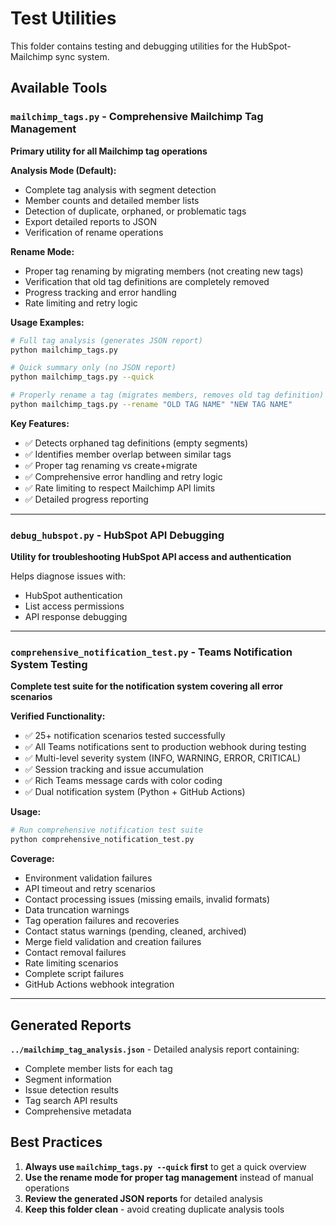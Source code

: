# Test Utilities

This folder contains testing and debugging utilities for the HubSpot-Mailchimp sync system.

## Available Tools

### `mailchimp_tags.py` - Comprehensive Mailchimp Tag Management
**Primary utility for all Mailchimp tag operations**

**Analysis Mode (Default):**
- Complete tag analysis with segment detection
- Member counts and detailed member lists  
- Detection of duplicate, orphaned, or problematic tags
- Export detailed reports to JSON
- Verification of rename operations

**Rename Mode:**
- Proper tag renaming by migrating members (not creating new tags)
- Verification that old tag definitions are completely removed
- Progress tracking and error handling
- Rate limiting and retry logic

**Usage Examples:**
```bash
# Full tag analysis (generates JSON report)
python mailchimp_tags.py

# Quick summary only (no JSON report)
python mailchimp_tags.py --quick

# Properly rename a tag (migrates members, removes old tag definition)
python mailchimp_tags.py --rename "OLD TAG NAME" "NEW TAG NAME"
```

**Key Features:**
- ✅ Detects orphaned tag definitions (empty segments)
- ✅ Identifies member overlap between similar tags
- ✅ Proper tag renaming vs create+migrate
- ✅ Comprehensive error handling and retry logic
- ✅ Rate limiting to respect Mailchimp API limits
- ✅ Detailed progress reporting

---

### `debug_hubspot.py` - HubSpot API Debugging
**Utility for troubleshooting HubSpot API access and authentication**

Helps diagnose issues with:
- HubSpot authentication
- List access permissions
- API response debugging

---

### `comprehensive_notification_test.py` - Teams Notification System Testing
**Complete test suite for the notification system covering all error scenarios**

**Verified Functionality:**
- ✅ 25+ notification scenarios tested successfully
- ✅ All Teams notifications sent to production webhook during testing
- ✅ Multi-level severity system (INFO, WARNING, ERROR, CRITICAL)
- ✅ Session tracking and issue accumulation
- ✅ Rich Teams message cards with color coding
- ✅ Dual notification system (Python + GitHub Actions)

**Usage:**
```bash
# Run comprehensive notification test suite
python comprehensive_notification_test.py
```

**Coverage:**
- Environment validation failures
- API timeout and retry scenarios
- Contact processing issues (missing emails, invalid formats)
- Data truncation warnings
- Tag operation failures and recoveries
- Contact status warnings (pending, cleaned, archived)
- Merge field validation and creation failures
- Contact removal failures
- Rate limiting scenarios
- Complete script failures
- GitHub Actions webhook integration

---

## Generated Reports

**`../mailchimp_tag_analysis.json`** - Detailed analysis report containing:
- Complete member lists for each tag
- Segment information
- Issue detection results
- Tag search API results
- Comprehensive metadata

## Best Practices

1. **Always use `mailchimp_tags.py --quick` first** to get a quick overview
2. **Use the rename mode for proper tag management** instead of manual operations
3. **Review the generated JSON reports** for detailed analysis
4. **Keep this folder clean** - avoid creating duplicate analysis tools
